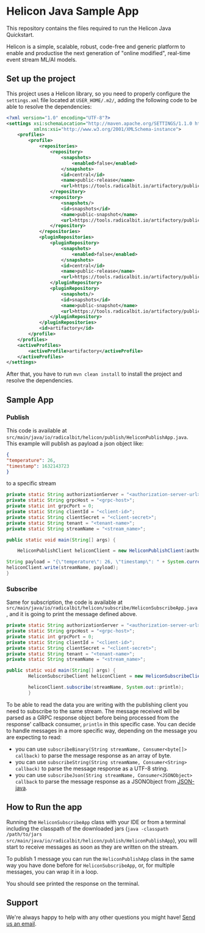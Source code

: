 # Helicon Java Sample App
This repository contains the files required to run the Helicon Java Quickstart.

Helicon is a simple, scalable, robust, code-free and generic platform to enable and productise the next generation of "online modified", real-time event stream ML/AI models.

## Set up the project

This project uses a Helicon library, so you need to properly configure the `settings.xml` file located at `USER_HOME/.m2/`, adding the following code to be able to resolve the dependencies:
```xml
<?xml version="1.0" encoding="UTF-8"?>
<settings xsi:schemaLocation="http://maven.apache.org/SETTINGS/1.1.0 http://maven.apache.org/xsd/settings-1.1.0.xsd" xmlns="http://maven.apache.org/SETTINGS/1.1.0"
          xmlns:xsi="http://www.w3.org/2001/XMLSchema-instance">
    <profiles>
        <profile>
            <repositories>
                <repository>
                    <snapshots>
                        <enabled>false</enabled>
                    </snapshots>
                    <id>central</id>
                    <name>public-release</name>
                    <url>https://tools.radicalbit.io/artifactory/public-release</url>
                </repository>
                <repository>
                    <snapshots/>
                    <id>snapshots</id>
                    <name>public-snapshot</name>
                    <url>https://tools.radicalbit.io/artifactory/public-snapshot</url>
                </repository>
            </repositories>
            <pluginRepositories>
                <pluginRepository>
                    <snapshots>
                        <enabled>false</enabled>
                    </snapshots>
                    <id>central</id>
                    <name>public-release</name>
                    <url>https://tools.radicalbit.io/artifactory/public-release</url>
                </pluginRepository>
                <pluginRepository>
                    <snapshots/>
                    <id>snapshots</id>
                    <name>public-snapshot</name>
                    <url>https://tools.radicalbit.io/artifactory/public-snapshot</url>
                </pluginRepository>
            </pluginRepositories>
            <id>artifactory</id>
        </profile>
    </profiles>
    <activeProfiles>
        <activeProfile>artifactory</activeProfile>
    </activeProfiles>
</settings>
```
After that, you have to run `mvn clean install` to install the project and resolve the dependencies.

## Sample App
### Publish
This code is available at `src/main/java/io/radicalbit/helicon/publish/HeliconPublishApp.java`. This example will publish as payload a json object like:
```json
{
"temperature": 26,
"timestamp": 1632143723
}
```
to a specific stream
```java
private static String authorizationServer = "<authorization-server-url>";
private static String grpcHost = "<grpc-host>";
private static int grpcPort = 0;
private static String clientId = "<client-id>";
private static String clientSecret = "<client-secret>";
private static String tenant = "<tenant-name>";
private static String streamName = "<stream_name>";

public static void main(String[] args) {

    HeliconPublishClient heliconClient = new HeliconPublishClient(authorizationServer, grpcHost, grpcPort, clientId, clientSecret, tenant);

String payload = "{\"temperature\": 26, \"timestamp\": " + System.currentTimeMillis() + "}";
heliconClient.write(streamName, payload);
}
```
### Subscribe
Same for subscription, the code is available at `src/main/java/io/radicalbit/helicon/subscribe/HeliconSubscribeApp.java`, and it is going to print the message defined above.
```java
private static String authorizationServer = "<authorization-server-url>";
private static String grpcHost = "<grpc-host>";
private static int grpcPort = 0;
private static String clientId = "<client-id>";
private static String clientSecret = "<client-secret>";
private static String tenant = "<tenant-name>";
private static String streamName = "<stream_name>";

public static void main(String[] args) {
        HeliconSubscribeClient heliconClient = new HeliconSubscribeClient(authorizationServer, grpcHost, grpcPort, clientId, clientSecret, tenant);

        heliconClient.subscribe(streamName, System.out::println);
        }
```
To be able to read the data you are writing with the publishing client you need to subscribe to the same stream.
The message received will be parsed as a GRPC response object before being processed from the response' callback consumer, `println` in this specific case.
You can decide to handle messages in a more specific way, depending on the message you are expecting to read:
   * you can use `subscribeBinary(String streamName, Consumer<byte[]> callback)` to parse the message response as an array of byte.
   * you can use `subscribeString(String streamName, Consumer<String> callback)` to parse the message response as a UTF-8 string.
   * you can use `subscribeJson(String streamName, Consumer<JSONObject> callback` to parse the message response as a JSONObject from [JSON-java](https://github.com/stleary/JSON-java).

## How to Run the app

Running the `HeliconSubscribeApp` class with your IDE or from a terminal including the classpath of the downloaded jars (`java -classpath /path/to/jars src/main/java/io/radicalbit/helicon/publish/HeliconPublishApp`), you will start to receive messages as soon as they are written on the stream.

To publish 1 message you can run the `HeliconPublishApp` class in the same way you have done before for `HeliconSubscribeApp`, or, for multiple messages, you can wrap it in a loop.

You should see printed the response on the terminal.

## Support
We're always happy to help with any other questions you might have! [Send us an email](mailto:support@radicalbit.io).
 